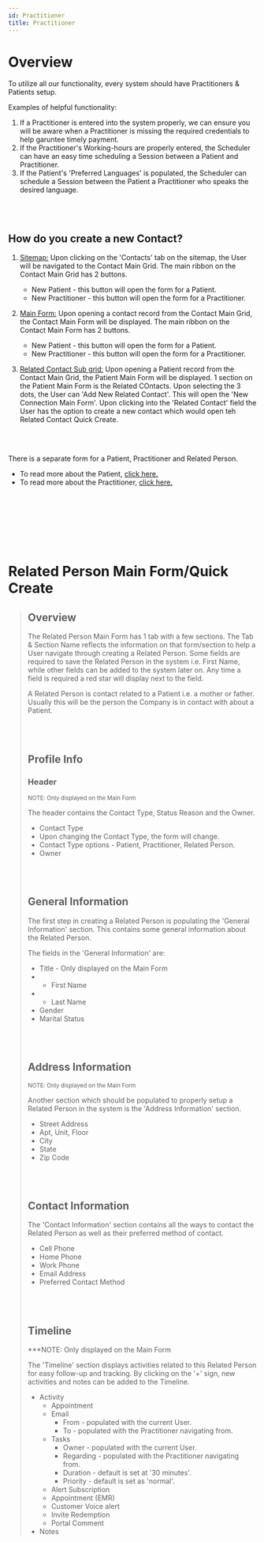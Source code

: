 ```yaml
---
id: Practitioner
title: Practitioner
---
```

# Overview

To utilize all our functionality, every system should have Practitioners & Patients setup.

Examples of helpful functionality: 
1. If a Practitioner is entered into the system properly, we can ensure you will be aware when a Practitioner is missing the required credentials to help garuntee timely payment. 
2. If the Practitioner's Working-hours are properly entered, the Scheduler can have an easy time scheduling a Session between a Patient and Practitioner.
3. If the Patient's 'Preferred Languages' is populated, the Scheduler can schedule a Session between the Patient a Practitioner who speaks the desired language. 

<br> </br>

## How do you create a new Contact?
1. <u>Sitemap:</u> Upon clicking on the 'Contacts' tab on the sitemap, the User will be navigated to the Contact Main Grid.  The main ribbon on the Contact Main Grid has 2 buttons. 
    - New Patient - this button will open the form for a Patient. 
    - New Practitioner - this button will open the form for a Practitioner.

2. <u>Main Form:</u> Upon opening a contact record from the Contact Main Grid, the Contact Main Form will be displayed. The main ribbon on the Contact Main Form has 2 buttons. 
    - New Patient - this button will open the form for a Patient. 
    - New Practitioner - this button will open the form for a Practitioner.

3. <u>Related Contact Sub grid:</u> Upon opening a Patient record from the Contact Main Grid, the Patient Main Form will be displayed. 1 section on the Patient Main Form is the Related COntacts. Upon selecting the 3 dots, the User can 'Add New Related Contact'. This will open the 'New Connection Main Form'. Upon clicking into the 'Related Contact' field the User has the option to create a new contact which would open teh Related Contact Quick Create. 

<br> </br>

There is a separate form for a Patient, Practitioner and Related Person.
 - To read more about the Patient, [click here.](../Patients)
 - To read more about the Practitioner, [click here.](../Practitioners)

<br> </br>
<br> </br>
<br> </br>

 # Related Person Main Form/Quick Create
> 
> ## Overview
> 
> The Related Person Main Form has 1 tab with a few sections. The Tab & Section Name reflects the information on that form/section to help a User navigate through creating a Related Person. Some fields are required to save the Related Person in the system i.e. First Name, while other fields can be added to the system later on. Any time a field is required a red star will display next to the field.
>
> A Related Person is contact related to a Patient i.e. a mother or father. Usually this will be the person the Company is in contact with about a Patient.
>
><br> </br>
>
>## Profile Info 
>
>### Header 
> <sub>NOTE: Only displayed on the Main Form
>
>The header contains the Contact Type, Status Reason and the Owner. 
>
>- Contact Type 
>  - Upon changing the Contact Type, the form will change. 
>  - Contact Type options - Patient, Practitioner, Related Person.
>- Owner 
>
><br> </br>
>
>## General Information 
>
>The first step in creating a Related Person is populating the 'General Information' section. This contains some general information about the Related Person. 
>
>The fields in the 'General Information' are:
> - Title - Only displayed on the Main Form
> - * First Name
> - * Last Name
> - Gender
> - Marital Status
> 
> <br> </br>
> 
> ## Address Information 
> <sub>NOTE: Only displayed on the Main Form
> 
> Another section which should be populated to properly setup a Related Person in the system is the 'Address Information' section.
> 
> - Street Address
> - Apt, Unit, Floor
> - City
> - State
> - Zip Code
> 
> <br> </br>
> 
> ## Contact Information 
> 
> The 'Contact Information' section contains all the ways to contact the Related Person as well as their preferred method of contact.
> 
> - Cell Phone
> - Home Phone
> - Work Phone
> - Email Address
> - Preferred Contact Method
> 
> <br> </br>
> 
>## Timeline
> ***NOTE: Only displayed on the Main Form 
>
>The 'Timeline' section displays activities related to this Related Person for easy follow-up and tracking. 
By clicking on the '+' sign, new activities and notes can be added to the Timeline. 
> - Activity
>   - Appointment
>   - Email
>     - From - populated with the current User.
>     - To - populated with the Practitioner navigating from. 
>   - Tasks 
>     - Owner - populated with the current User.
>     - Regarding - populated with the Practitioner navigating from.
>     - Duration - default is set at '30 minutes'.
>     - Priority - default is set as 'normal'.
>   - Alert Subscription
>   - Appointment (EMR)
>   - Customer Voice alert
>   - Invite Redemption
>   - Portal Comment
> - Notes